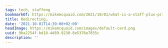 ```yaml
---
tags: tech, staffeng
bookmarkOf: https://mikemcquaid.com/2021/10/01/what-is-a-staff-plus-principal-engineer/
title: Redirecting…
date: '2021-10-01T14:39:00+02:00'
headImage: https://mikemcquaid.com/images/default-card.png
uuid: 9ba2254f-bd18-4d89-9230-8e5376e7855c
description: ''
---
```


